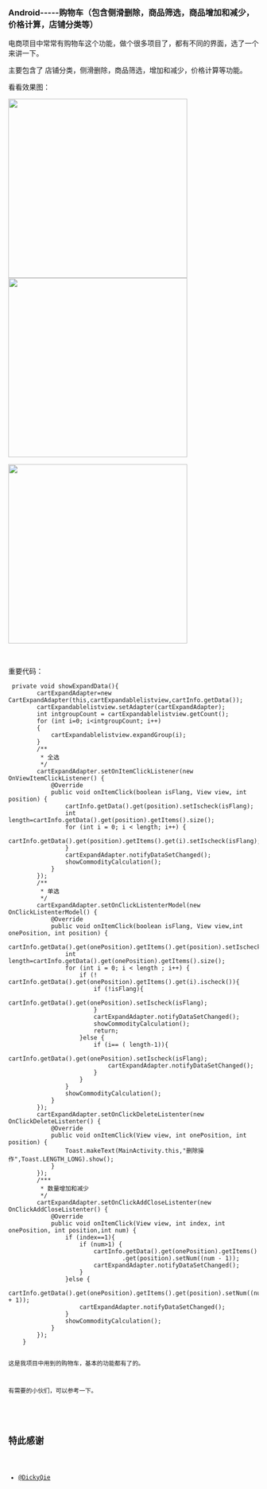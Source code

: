 ### Android-----购物车（包含侧滑删除，商品筛选，商品增加和减少，价格计算，店铺分类等）

 <p>电商项目中常常有购物车这个功能，做个很多项目了，都有不同的界面，选了一个来讲一下。</p> 
<p>主要包含了 店铺分类，侧滑删除，商品筛选，增加和减少，价格计算等功能。</p> 
<p>看看效果图：</p> 
<p><img alt="" src="http://images2017.cnblogs.com/blog/1041439/201712/1041439-20171224162757162-1372463675.jpg" width="360"> <img alt="" src="http://images2017.cnblogs.com/blog/1041439/201712/1041439-20171224162831068-226571999.jpg" width="360"></p> 
<p><img alt="" src="http://images2017.cnblogs.com/blog/1041439/201712/1041439-20171224163031553-254559380.jpg" width="360"></p> 
<p>&nbsp;</p> 
<p>重要代码：</p> 
<pre><code class="language-java"> private void showExpandData(){
        cartExpandAdapter=new CartExpandAdapter(this,cartExpandablelistview,cartInfo.getData());
        cartExpandablelistview.setAdapter(cartExpandAdapter);
        int intgroupCount = cartExpandablelistview.getCount();
        for (int i=0; i&lt;intgroupCount; i++)
        {
            cartExpandablelistview.expandGroup(i);
        }
        /**
         * 全选
         */
        cartExpandAdapter.setOnItemClickListener(new OnViewItemClickListener() {
            @Override
            public void onItemClick(boolean isFlang, View view, int position) {
                cartInfo.getData().get(position).setIscheck(isFlang);
                int length=cartInfo.getData().get(position).getItems().size();
                for (int i = 0; i &lt; length; i++) {
                    cartInfo.getData().get(position).getItems().get(i).setIscheck(isFlang);
                }
                cartExpandAdapter.notifyDataSetChanged();
                showCommodityCalculation();
            }
        });
        /**
         * 单选
         */
        cartExpandAdapter.setOnClickListenterModel(new OnClickListenterModel() {
            @Override
            public void onItemClick(boolean isFlang, View view,int onePosition, int position) {
                cartInfo.getData().get(onePosition).getItems().get(position).setIscheck(isFlang);
                int length=cartInfo.getData().get(onePosition).getItems().size();
                for (int i = 0; i &lt; length ; i++) {
                    if (! cartInfo.getData().get(onePosition).getItems().get(i).ischeck()){
                        if (!isFlang){
                            cartInfo.getData().get(onePosition).setIscheck(isFlang);
                        }
                        cartExpandAdapter.notifyDataSetChanged();
                        showCommodityCalculation();
                        return;
                    }else {
                        if (i== ( length-1)){
                            cartInfo.getData().get(onePosition).setIscheck(isFlang);
                            cartExpandAdapter.notifyDataSetChanged();
                        }
                    }
                }
                showCommodityCalculation();
            }
        });
        cartExpandAdapter.setOnClickDeleteListenter(new OnClickDeleteListenter() {
            @Override
            public void onItemClick(View view, int onePosition, int position) {
                Toast.makeText(MainActivity.this,"删除操作",Toast.LENGTH_LONG).show();
            }
        });
        /***
         * 数量增加和减少
         */
        cartExpandAdapter.setOnClickAddCloseListenter(new OnClickAddCloseListenter() {
            @Override
            public void onItemClick(View view, int index, int onePosition, int position,int num) {
                if (index==1){
                    if (num&gt;1) {
                        cartInfo.getData().get(onePosition).getItems()
                                .get(position).setNum((num - 1));
                        cartExpandAdapter.notifyDataSetChanged();
                    }
                }else {
                    cartInfo.getData().get(onePosition).getItems().get(position).setNum((num + 1));
                    cartExpandAdapter.notifyDataSetChanged();
                }
                showCommodityCalculation();
            }
        });
    }
  

<p>这是我项目中用到的购物车，基本的功能都有了的。</p> 
<p>有需要的小伙们，可以参考一下。</p> 
<span id="OSC_h3_1"></span>

## 特此感谢 
* [@DickyQie](https://github.com/DickyQie/android-shoppingcart)
